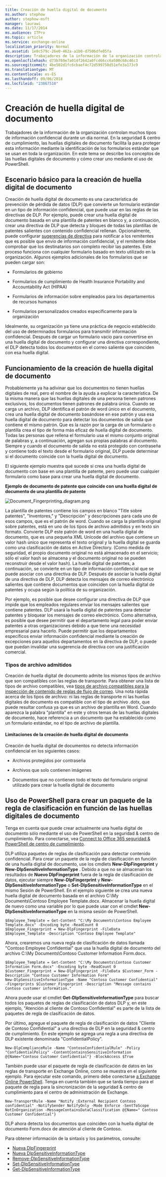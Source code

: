 ```yaml
---
title: Creación de huella digital de documento
ms.author: stephow
author: stephow-msft
manager: laurawi
ms.date: 11/17/2014
ms.audience: ITPro
ms.topic: article
ms.service: exchange-online
localization_priority: Normal
ms.assetid: 1e0c579c-26e0-462a-a1b0-d7506dfe05fa
description: Trabajadores de la información de la organización controlan muchos tipos de información confidencial durante un día normal. Creación de huella digital de documento facilita proteger esta información mediante la identificación de los formularios estándar que se usan en toda la organización. En este tema se describe los conceptos de las huellas digitales de documento y cómo crear uno mediante el uso de PowerShell.
ms.openlocfilehash: d73b769e7a014f2642a0fcd66cc6a500c68c46c3
ms.sourcegitcommit: 4be502d1fc6cbaef4c72d599758d51efe3a173c9
ms.translationtype: MT
ms.contentlocale: es-ES
ms.lasthandoff: 09/06/2018
ms.locfileid: "23867510"
---
```

# <a name="document-fingerprinting"></a>Creación de huella digital de documento

Trabajadores de la información de la organización controlan muchos tipos de información confidencial durante un día normal. En la seguridad &amp; centro de cumplimiento, las huellas digitales de documento facilita la para proteger esta información mediante la identificación de los formularios estándar que se usan en toda la organización. En este tema se describe los conceptos de las huellas digitales de documento y cómo crear uno mediante el uso de PowerShell.
  
## <a name="basic-scenario-for-document-fingerprinting"></a>Escenario básico para la creación de huella digital de documento

Creación de huella digital de documento es una característica de prevención de pérdida de datos (DLP) que convierte un formulario estándar en un tipo de información confidencial, que puede usar en las reglas de las directivas de DLP. Por ejemplo, puede crear una huella digital de documento basada en una plantilla de patentes en blanco y, a continuación, crear una directiva de DLP que detecta y bloques de todas las plantillas de patentes salientes con contenido confidencial rellenan. Opcionalmente, puede configurar [sugerencias de directiva](use-notifications-and-policy-tips.md) para notificar a los remitentes que es posible que envío de información confidencial, y el remitente debe comprobar que los destinatarios son completo recibir las patentes. Este proceso funciona con cualquier formulario basado en texto utilizado en la organización. Algunos ejemplos adicionales de los formularios que se pueden cargar son: 
  
- Formularios de gobierno
    
- Formularios de cumplimiento de Health Insurance Portability and Accountability Act (HIPAA)
    
- Formularios de información sobre empleados para los departamentos de recursos humanos
    
- Formularios personalizados creados específicamente para la organización
    
Idealmente, su organización ya tiene una práctica de negocio establecido del uso de determinados formularios para transmitir información confidencial. Después de cargar un formulario vacío para convertirse en una huella digital de documento y configurar una directiva correspondiente, el DLP detecta todos los documentos en el correo saliente que coinciden con esa huella digital.
  
## <a name="how-document-fingerprinting-works"></a>Funcionamiento de la creación de huella digital de documento

Probablemente ya ha adivinar que los documentos no tienen huellas digitales de real, pero el nombre de la ayuda a explicar la característica. De la misma manera que las huellas digitales de una persona tienen patrones exclusivos, los documentos tienen patrones de palabra única. Cuando se carga un archivo, DLP identifica el patrón de word único en el documento, crea una huella digital de documento basándose en ese patrón y usa esa huella digital de documento para detectar los documentos de salida que contiene el mismo patrón. Que es la razón por la carga de un formulario o plantilla crea el tipo de forma más eficaz de huella digital de documento. Todas las personas que rellena el formulario usa el mismo conjunto original de palabras y, a continuación, agregan sus propias palabras al documento. Siempre y cuando el documento de salida no está protegido con contraseña y contiene todo el texto desde el formulario original, DLP puede determinar si el documento coincide con la huella digital de documento.
  
El siguiente ejemplo muestra qué sucede si crea una huella digital de documento con base en una plantilla de patente, pero puede usar cualquier formulario como base para crear una huella digital de documento.
  
**Ejemplo de documento de patente que coincide con una huella digital de documento de una plantilla de patente**

![Document_Fingerprinting_diagram.png](media/Document_Fingerprinting_diagram.png)
  
La plantilla de patentes contiene los campos en blanco "Title sobre patentes", "Inventores," y "Descripción" y descripciones para cada uno de esos campos, que es el patrón de word. Cuando se carga la plantilla original sobre patentes, está en uno de los tipos de archivo admitidos y en texto sin formato. Convierte DLP este patrón de word en una huella digital de documento, que es una pequeña XML Unicode del archivo que contiene un valor hash único que representa el texto original y la huella digital se guarda como una clasificación de datos en Active Directory. (Como medida de seguridad, el propio documento original no está almacenado en el servicio; sólo el valor hash se almacena y el documento original no se pueden reconstruir desde el valor hash). La huella digital de patentes, a continuación, se convierte en un tipo de información confidencial que se puede asociar con una directiva de DLP. Después de asociar la huella digital de una directiva de DLP, DLP detecta los mensajes de correo electrónico salientes que contiene documentos que coinciden con la huella digital de patentes y ocupa según la política de su organización. 

Por ejemplo, es posible que desee configurar una directiva de DLP que impide que los empleados regulares enviar los mensajes salientes que contiene patentes. DLP usará la huella digital de patentes para detectar patentes y bloquear los mensajes de correo electrónico. Como alternativa, es posible que desee permitir que el departamento legal para poder enviar patentes a otras organizaciones debido a que tiene una necesidad empresarial para hacerlo. Puede permitir que los departamentos específicos enviar información confidencial mediante la creación de excepciones para aquellos departamentos en la directiva de DLP, o puede que puedan invalidar una sugerencia de directiva con una justificación comercial.
  
### <a name="supported-file-types"></a>Tipos de archivo admitidos

Creación de huella digital de documento admite los mismos tipos de archivo que son compatibles con las reglas de transporte. Para obtener una lista de tipos de archivo compatibles, vea [tipos de archivo compatibles para la inspección de contenido de reglas de flujo de correo](https://docs.microsoft.com/en-us/exchange/security-and-compliance/mail-flow-rules/inspect-message-attachments#supported-file-types-for-mail-flow-rule-content-inspection). Una nota rápida acerca de los tipos de archivo: ni las reglas de transporte ni las huellas digitales de documento es compatible con el tipo de archivo .dotx, que puede resultar confusa ya que es un archivo de plantilla en Word. Cuando aparezca la palabra "plantilla" en este y otros temas de las huellas digitales de documento, hace referencia a un documento que ha establecido como un formulario estándar, no el tipo de archivo de plantilla.
  
#### <a name="limitations-of-document-fingerprinting"></a>Limitaciones de la creación de huella digital de documento

Creación de huella digital de documentos no detecta información confidencial en los siguientes casos:
  
- Archivos protegidos por contraseña
    
- Archivos que solo contienen imágenes
    
- Documentos que no contienen todo el texto del formulario original utilizado para crear la huella digital de documento
    
## <a name="use-powershell-to-create-a-classification-rule-package-based-on-document-fingerprinting"></a>Uso de PowerShell para crear un paquete de la regla de clasificación en función de las huellas digitales de documento

Tenga en cuenta que puede crear actualmente una huella digital de documento sólo mediante el uso de PowerShell en la seguridad &amp; centro de cumplimiento. Para conectarse, vea [Connect to Office 365 seguridad & PowerShell de centro de cumplimiento](https://docs.microsoft.com/en-us/powershell/exchange/office-365-scc/connect-to-scc-powershell/connect-to-scc-powershell).

DLP utiliza paquetes de reglas de clasificación para detectar contenido confidencial. Para crear un paquete de la regla de clasificación en función de una huella digital de documento, use los cmdlets **New-DlpFingerprint** y **New-DlpSensitiveInformationType** . Debido a que no se almacenan los resultados de **Nuevo DlpFingerprint** fuera de la regla de clasificación de datos, ejecutar siempre **New-DlpFingerprint** y **New-DlpSensitiveInformationType** o **Set-DlpSensitiveInformationType** en el mismo Sesión de PowerShell. En el ejemplo siguiente se crea una nueva huella digital de documento basada en el archivo C:\My Documents\Contoso Employee Template.docx. Almacenar la huella digital de nuevo como una variable por lo que puede usar con el cmdlet **New-DlpSensitiveInformationType** en la misma sesión de PowerShell. 
  
```
$Employee_Template = Get-Content "C:\My Documents\Contoso Employee Template.docx" -Encoding byte -ReadCount 0
$Employee_Fingerprint = New-DlpFingerprint -FileData $Employee_Template -Description "Contoso Employee Template"
```

Ahora, crearemos una nueva regla de clasificación de datos llamada "Contoso Employee Confidential" que usa la huella digital de documento del archivo C:\My Documents\Contoso Customer Information Form.docx.
  
```
$Employee_Template = Get-Content "C:\My Documents\Contoso Customer Information Form.docx" -Encoding byte -ReadCount 0
$Customer_Fingerprint = New-DlpFingerprint -FileData $Customer_Form -Description "Contoso Customer Information Form"
New-DlpSensitiveInformationType -Name "Contoso Customer Confidential" -Fingerprints $Customer_Fingerprint -Description "Message contains Contoso customer information." 
```

Ahora puede usar el cmdlet **Get-DlpSensitiveInformationType** para buscar todos los paquetes de reglas de clasificación de datos DLP y, en este ejemplo, "Atención al cliente de Contoso Confidential" es parte de la lista de paquetes de regla de clasificación de datos. 
  
Por último, agregue el paquete de regla de clasificación de datos "Cliente de Contoso Confidential" a una directiva de DLP en la seguridad &amp; centro de cumplimiento. En este ejemplo se agrega una regla a una directiva de DLP existente denominada "ConfidentialPolicy".

```
New-DlpComplianceRule -Name "ContosoConfidentialRule" -Policy "ConfidentialPolicy" -ContentContainsSensitiveInformation @{Name="Contoso Customer Confidential"} -BlockAccess $True
```

También puede usar el paquete de regla de clasificación de datos en las reglas de transporte en Exchange Online, como se muestra en el siguiente ejemplo. Para ejecutar este comando, primero debe conectarse [a Exchange Online PowerShell](https://docs.microsoft.com/en-us/powershell/exchange/exchange-online/connect-to-exchange-online-powershell/connect-to-exchange-online-powershell). Tenga en cuenta también que se tarda tiempo para el paquete de regla para la sincronización de la seguridad &amp; centro de cumplimiento para el centro de administración de Exchange.
  
```
New-TransportRule -Name "Notify :External Recipient Contoso confidential" -NotifySender NotifyOnly -Mode Enforce -SentToScope NotInOrganization -MessageContainsDataClassification @{Name=" Contoso Customer Confidential"}

```

DLP ahora detecta los documentos que coinciden con la huella digital de documento Form.docx de atención al cliente de Contoso.
  
Para obtener información de la sintaxis y los parámetros, consulte:

- [Nueva DlpFingerprint](https://docs.microsoft.com/powershell/module/exchange/policy-and-compliance-dlp/New-DlpFingerprint)
- [Nueva DlpSensitiveInformationType](https://docs.microsoft.com/powershell/module/exchange/policy-and-compliance-dlp/New-DlpSensitiveInformationType)
- [Remove-DlpSensitiveInformationType](https://docs.microsoft.com/powershell/module/exchange/policy-and-compliance-dlp/Remove-DlpSensitiveInformationType)
- [Set-DlpSensitiveInformationType](https://docs.microsoft.com/powershell/module/exchange/policy-and-compliance-dlp/Set-DlpSensitiveInformationType)
- [Get-DlpSensitiveInformationType](https://docs.microsoft.com/powershell/module/exchange/policy-and-compliance-dlp/Get-DlpSensitiveInformationType)
